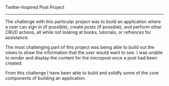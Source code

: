 Twitter-Inspired Post Project
______________________________________________

The challenge with this particular project was to build an application where a user can sign in (if possible), create posts (if possible), and perform other CRUD actions, all while not looking at books, tutorials, or refrences for assistance.

The most challenging part of this project was being able to build out the views to show the information that the user would want to see. I was unable to render and display the content for the micropost once a post had been created. 

From this challenge I have been able to build and solidfy some of the core components of building an application. 